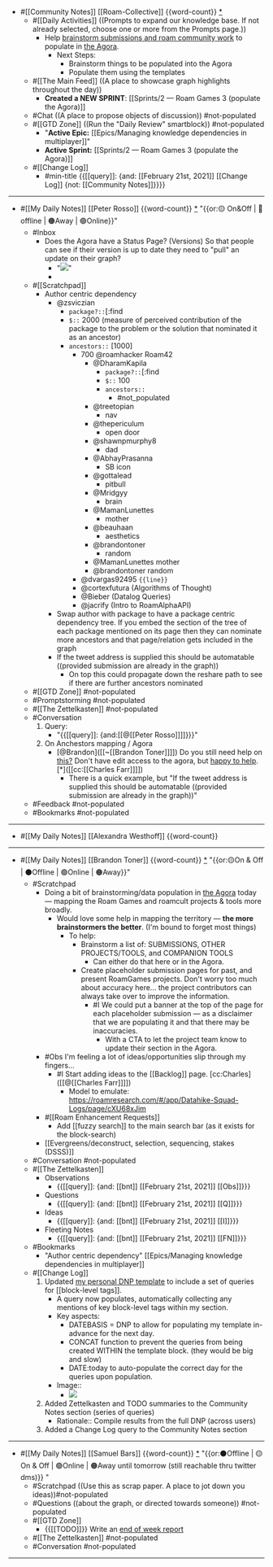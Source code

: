 - #[[Community Notes]] [[Roam-Collective]] {{word-count}} [*]([[rc]]) 
    - #[[Daily Activities]] ((Prompts to expand our knowledge base. If not already selected, choose one or more from the Prompts page.))
        - Help [brainstorm submissions and roam community work](((78frD4ZM9))) to populate in [the Agora](https://roamresearch.com/#/app/The-Roaman-Agora).
            - Next Steps:
                - Brainstorm things to be populated into the Agora
                - Populate them using the templates
    - #[[The Main Feed]] ((A place to showcase graph highlights throughout the day))  
        - **Created a NEW SPRINT**: [[Sprints/2 — Roam Games 3 (populate the Agora)]]
    - #Chat ((A place to propose objects of discussion)) #not-populated
    - #[[GTD Zone]] ((Run the "Daily Review" smartblock)) #not-populated 
        - "**Active Epic:** [[Epics/Managing knowledge dependencies in multiplayer]]"
        - **Active Sprint:** [[Sprints/2 — Roam Games 3 (populate the Agora)]]
    - #[[Change Log]]
        - #min-title {{[[query]]: {and: [[February 21st, 2021]] [[Change Log]] {not: [[Community Notes]]}}}}
- ---
- #[[My Daily Notes]] [[Peter Rosso]] {{word-count}} [*]([[ptr]])   "{{or:🟡 On&Off | 🚫 offline | 🟠Away | 🟢Online}}"
    - #Inbox
        - Does the Agora have a Status Page? (Versions) So that people can see if their version is up to date they need to "pull" an update on their graph?
            - "![](https://firebasestorage.googleapis.com/v0/b/firescript-577a2.appspot.com/o/imgs%2Fapp%2FRoam-Collective%2FJzaAhAR6Ac.png?alt=media&token=b18eadcf-0f2a-4128-b8e3-ce370f31e27b)"
            - 
    - #[[Scratchpad]] 
        - Author centric dependency
            - @zsviczian
                - `package?::`[:find
                - `$::` 2000 (measure of perceived contribution of the  package to the problem or the solution that nominated it as an ancestor)
                - `ancestors::` [1000]
                    - 700 @roamhacker Roam42
                        - @DharamKapila
                            - `package?::`[:find
                            - `$::` 100
                            - `ancestors::`
                                - #not_populated
                        - @treetopian
                            - nav
                        - @thepericulum
                            - open door
                        - @shawnpmurphy8
                            - dad
                        - @AbhayPrasanna
                            - SB icon
                        - @gottalead
                            - pitbull
                        - @Mridgyy
                            - brain
                        - @MamanLunettes
                            - mother
                        - @beauhaan
                            - aesthetics
                        - @brandontoner
                            - random
                        - @MamanLunettes mother
                        - @brandontoner random
                    - @dvargas92495 `{{line}}`
                    - @cortexfutura (Algorithms of Thought)
                    - @Bieber (Datalog Queries)
                    - @jacrify (Intro to RoamAlphaAPI)
            - Swap author with package to have a package centric dependency tree. If you embed the section of the tree of each package mentioned on its page then they can nominate more ancestors and that page/relation gets included in the graph
            - If the tweet address is supplied this should be automatable ((provided submission are already in the graph))
                - On top this could propagate down the reshare path to see if there are further ancestors nominated
    - #[[GTD Zone]] #not-populated
    - #Promptstorming #not-populated
    - #[[The Zettelkasten]] #not-populated
    - #Conversation 
        1. Query:
            - "{{[[query]]: {and:[[@[[Peter Rosso]]]]}}}"
        2. On Anchestors mapping / Agora
            - [@Brandon]([[~[[Brandon Toner]]]]) Do you still need help on [this?](((78frD4ZM9))) Don't have edit access to the agora, but [happy to help](((CzK5R-3Z6))). [*]([[cc:[[Charles Farr]]]])
                - There is a quick example, but "If the tweet address is supplied this should be automatable ((provided submission are already in the graph))"
    - #Feedback  #not-populated
    - #Bookmarks #not-populated
- ---
- #[[My Daily Notes]] [[Alexandra Westhoff]] {{word-count}}
- ---
- #[[My Daily Notes]] [[Brandon Toner]] {{word-count}} [*]([[bnt]]) "{{or:🟡On & Off | ⚫️Offline | 🟢Online | 🟠Away}}"
    - #Scratchpad 
        - Doing a bit of brainstorming/data population in [the Agora](https://roamresearch.com/#/app/The-Roaman-Agora) today — mapping the Roam Games and roamcult projects & tools more broadly.
            - Would love some help in mapping the territory — **the more brainstormers the better**. (I'm bound to forget most things)
                - To help: 
                    - Brainstorm a list of: SUBMISSIONS, OTHER PROJECTS/TOOLS, and COMPANION TOOLS
                        - Can either do that here or in the Agora.
                    - Create placeholder submission pages for past, and present RoamGames projects. Don't worry too much about accuracy here... the project contributors can always take over to improve the information.
                        - #I We could put a banner at the top of the page for each placeholder submission — as a disclaimer that we are populating it and that there may be inaccuracies.
                            - With a CTA to let the project team know to update their section in the Agora.
        - #Obs I'm feeling a lot of ideas/opportunities slip through my fingers...
            - #I Start adding ideas to the [[Backlog]] page. [cc:Charles]([[@[[Charles Farr]]]])
                - Model to emulate: https://roamresearch.com/#/app/Datahike-Squad-Logs/page/cXU68xJim
        - #[[Roam Enhancement Requests]]
            - Add [[fuzzy search]] to the main search bar (as it exists for the block-search)
        - [[Evergreens/deconstruct, selection, sequencing, stakes (DSSS)]]
    - #Conversation #not-populated
    - #[[The Zettelkasten]]
        - Observations
            - {{[[query]]: {and: [[bnt]] [[February 21st, 2021]] [[Obs]]}}}
        - Questions 
            - {{[[query]]: {and: [[bnt]] [[February 21st, 2021]] [[Q]]}}}
        - Ideas
            - {{[[query]]: {and: [[bnt]] [[February 21st, 2021]] [[I]]}}}
        - Fleeting Notes
            - {{[[query]]: {and: [[bnt]] [[February 21st, 2021]] [[FN]]}}}
    - #Bookmarks
        - "Author centric dependency" [[Epics/Managing knowledge dependencies in multiplayer]]
    - #[[Change Log]] 
        1. Updated [my personal DNP template](((VyS8OjXZx))) to include a set of queries for [[block-level tags]]. 
            - A query now populates, automatically collecting any mentions of key block-level tags within my section.
            - Key aspects:
                - DATEBASIS = DNP to allow for populating my template in-advance for the next day.
                - CONCAT function to prevent the queries from being created WITHIN the template block. (they would be big and slow)
                - DATE:today to auto-populate the correct day for the queries upon population.
            - Image::
                - ![](https://firebasestorage.googleapis.com/v0/b/firescript-577a2.appspot.com/o/imgs%2Fapp%2FRoam-Collective%2FZKXVPFSKtA.png?alt=media&token=7ceaa27c-b2b0-440e-b33b-507602d81d1c)
        2. Added Zettelkasten and TODO summaries to the Community Notes section (series of queries)
            - Rationale:: Compile results from the full DNP (across users)
        3. Added a Change Log query to the Community Notes section
- ---
- #[[My Daily Notes]] [[Samuel Bars]] {{word-count}} [*]([[smb]]) "{{or:⚫️Offline | 🟡On & Off | 🟢Online | 🟠Away until tomorrow (still reachable thru twitter dms)}} "
    - #Scratchpad ((Use this as scrap paper. A place to jot down you ideas))#not-populated
    - #Questions ((about the graph, or directed towards someone)) #not-populated
    - #[[GTD Zone]]
        - {{[[TODO]]}} Write an [end of week report](((dFbvCf9ei)))
    - #[[The Zettelkasten]] #not-populated
    - #Conversation #not-populated
- ---
